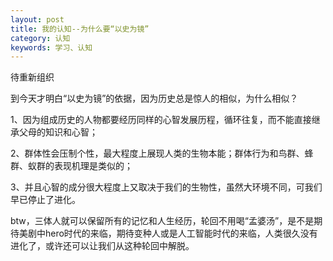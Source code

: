 ```yaml
---
layout: post
title: 我的认知--为什么要“以史为镜”
category: 认知
keywords: 学习、认知
---
```

待重新组织

到今天才明白“以史为镜”的依据，因为历史总是惊人的相似，为什么相似？

1、因为组成历史的人物都要经历同样的心智发展历程，循环往复，而不能直接继承父母的知识和心智；

2、群体性会压制个性，最大程度上展现人类的生物本能；群体行为和鸟群、蜂群、蚁群的表现机理是类似的；

3、并且心智的成分很大程度上又取决于我们的生物性，虽然大环境不同，可我们早已停止了进化。

btw，三体人就可以保留所有的记忆和人生经历，轮回不用喝“孟婆汤”，是不是期待美剧中hero时代的来临，期待变种人或是人工智能时代的来临，人类很久没有进化了，或许还可以让我们从这种轮回中解脱。

